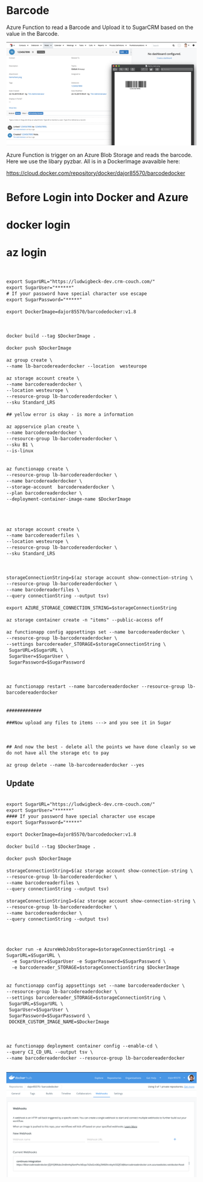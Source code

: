 # Barcode

Azure Function to read a Barcode and Upload it to SugarCRM based on the value in the Barcode.



![SugarCRM Screenshot](SugarCRM-BarcodeDokument.png)

Azure Function is trigger on an Azure Blob Storage and reads the barcode. Here we use the libary pyzbar. All is in a DockerImage avavaible here:

https://cloud.docker.com/repository/docker/dajor85570/barcodedocker



###
# Before Login into Docker and Azure
# docker login  
# az login 

```{r, engine='bash', code_block_name}


export SugarURL="https://ludwigbeck-dev.crm-couch.com/"
export SugarUser="******"
# If your password have special character use escape 
export SugarPassword="*****"

export DockerImage=dajor85570/barcodedocker:v1.8



docker build --tag $DockerImage .   

docker push $DockerImage

az group create \
--name lb-barcodereaderdocker --location  westeurope 

az storage account create \
--name barcodereaderdocker \
--location westeurope \
--resource-group lb-barcodereaderdocker \
--sku Standard_LRS

## yellow error is okay - is more a information

az appservice plan create \
--name barcodereaderdocker \
--resource-group lb-barcodereaderdocker \
--sku B1 \
--is-linux


az functionapp create \
--resource-group lb-barcodereaderdocker \
--name barcodereaderdocker \
--storage-account  barcodereaderdocker \
--plan barcodereaderdocker \
--deployment-container-image-name $DockerImage




az storage account create \
--name barcodereaderfiles \
--location westeurope \
--resource-group lb-barcodereaderdocker \
--sku Standard_LRS



storageConnectionString=$(az storage account show-connection-string \
--resource-group lb-barcodereaderdocker \
--name barcodereaderfiles \
--query connectionString --output tsv) 

export AZURE_STORAGE_CONNECTION_STRING=$storageConnectionString

az storage container create -n "items" --public-access off

az functionapp config appsettings set --name barcodereaderdocker \
--resource-group lb-barcodereaderdocker \
--settings barcodereader_STORAGE=$storageConnectionString \
 SugarURL=$SugarURL \
 SugarUser=$SugarUser \
 SugarPassword=$SugarPassword



az functionapp restart --name barcodereaderdocker --resource-group lb-barcodereaderdocker


#############

###Now upload any files to items ---> and you see it in Sugar 



## And now the best - delete all the points we have done cleanly so we do not have all the storage etc to pay 

az group delete --name lb-barcodereaderdocker --yes

```

## Update 

```{r, engine='bash', code_block_name}

export SugarURL="https://ludwigbeck-dev.crm-couch.com/"
export SugarUser="******"
#### If your password have special character use escape 
export SugarPassword="*****"

export DockerImage=dajor85570/barcodedocker:v1.8

docker build --tag $DockerImage .   

docker push $DockerImage

storageConnectionString=$(az storage account show-connection-string \
--resource-group lb-barcodereaderdocker \
--name barcodereaderfiles \
--query connectionString --output tsv) 

storageConnectionString1=$(az storage account show-connection-string \
--resource-group lb-barcodereaderdocker \
--name barcodereaderdocker \
--query connectionString --output tsv) 




docker run -e AzureWebJobsStorage=$storageConnectionString1 -e SugarURL=$SugarURL \
  -e SugarUser=$SugarUser -e SugarPassword=$SugarPassword \
  -e barcodereader_STORAGE=$storageConnectionString $DockerImage


az functionapp config appsettings set --name barcodereaderdocker \
--resource-group lb-barcodereaderdocker \
--settings barcodereader_STORAGE=$storageConnectionString \
 SugarURL=$SugarURL \
 SugarUser=$SugarUser \
 SugarPassword=$SugarPassword \
 DOCKER_CUSTOM_IMAGE_NAME=$DockerImage



az functionapp deployment container config --enable-cd \
--query CI_CD_URL --output tsv \
--name barcodereaderdocker --resource-group lb-barcodereaderdocker


```

![Webhook add](Webhook.png)

